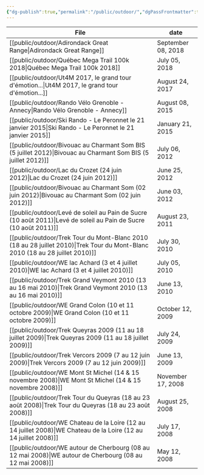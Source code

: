 ```yaml
---
{"dg-publish":true,"permalink":"/public/outdoor/","dgPassFrontmatter":true}
---
```



| File                                                                                                                             | date               |
| -------------------------------------------------------------------------------------------------------------------------------- | ------------------ |
| [[public/outdoor/Adirondack Great Range\|Adirondack Great Range]]                                                             | September 08, 2018 |
| [[public/outdoor/Québec Mega Trail 100k 2018\|Québec Mega Trail 100k 2018]]                                                   | July 05, 2018      |
| [[public/outdoor/Ut4M 2017, le grand tour d'émotion...\|Ut4M 2017, le grand tour d'émotion...]]                               | August 24, 2017    |
| [[public/outdoor/Rando Vélo Grenoble - Annecy\|Rando Vélo Grenoble - Annecy]]                                                 | August 08, 2015    |
| [[public/outdoor/Ski Rando - Le Peronnet le 21 janvier 2015\|Ski Rando - Le Peronnet le 21 janvier 2015]]                     | January 21, 2015   |
| [[public/outdoor/Bivouac au Charmant Som BIS (5 juillet 2012)\|Bivouac au Charmant Som BIS (5 juillet 2012)]]                 | July 06, 2012      |
| [[public/outdoor/Lac du Crozet (24 juin 2012)\|Lac du Crozet (24 juin 2012)]]                                                 | June 25, 2012      |
| [[public/outdoor/Bivouac au Charmant Som (02 juin 2012)\|Bivouac au Charmant Som (02 juin 2012)]]                             | June 03, 2012      |
| [[public/outdoor/Levé de soleil au Pain de Sucre (10 août 2011)\|Levé de soleil au Pain de Sucre (10 août 2011)]]             | August 23, 2011    |
| [[public/outdoor/Trek Tour du Mont-Blanc 2010 (18 au 28 juillet 2010)\|Trek Tour du Mont-Blanc 2010 (18 au 28 juillet 2010)]] | July 30, 2010      |
| [[public/outdoor/WE lac Achard (3 et 4 juillet 2010)\|WE lac Achard (3 et 4 juillet 2010)]]                                   | July 05, 2010      |
| [[public/outdoor/Trek Grand Veymont 2010 (13 au 16 mai 2010)\|Trek Grand Veymont 2010 (13 au 16 mai 2010)]]                   | June 13, 2010      |
| [[public/outdoor/WE Grand Colon (10 et 11 octobre 2009)\|WE Grand Colon (10 et 11 octobre 2009)]]                             | October 12, 2009   |
| [[public/outdoor/Trek Queyras 2009 (11 au 18 juillet 2009)\|Trek Queyras 2009 (11 au 18 juillet 2009)]]                       | July 24, 2009      |
| [[public/outdoor/Trek Vercors 2009 (7 au 12 juin 2009)\|Trek Vercors 2009 (7 au 12 juin 2009)]]                               | June 13, 2009      |
| [[public/outdoor/WE Mont St Michel (14 & 15 novembre 2008)\|WE Mont St Michel (14 & 15 novembre 2008)]]                       | November 17, 2008  |
| [[public/outdoor/Trek Tour du Queyras (18 au 23 août 2008)\|Trek Tour du Queyras (18 au 23 août 2008)]]                       | August 25, 2008    |
| [[public/outdoor/WE Chateau de la Loire (12 au 14 juillet 2008)\|WE Chateau de la Loire (12 au 14 juillet 2008)]]             | July 17, 2008      |
| [[public/outdoor/WE autour de Cherbourg (08 au 12 mai 2008)\|WE autour de Cherbourg (08 au 12 mai 2008)]]                     | May 12, 2008       |

